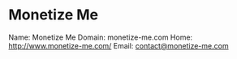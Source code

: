 
# Monetize Me

Name: Monetize Me
Domain: monetize-me.com
Home: http://www.monetize-me.com/
Email: contact@monetize-me.com
